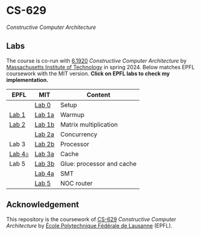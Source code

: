 # CS-629

*Constructive Computer Architecture*

## Labs

The course is co-run with [6.1920](https://canvas.mit.edu/courses/25337) *Constructive Computer Architecture* by [Massachusetts Institute of Technology](https://www.mit.edu/) in spring 2024. Below matches EPFL coursework with the MIT version. **Click on EPFL labs to check my implementation.**


| EPFL | MIT | Content |
| ---  | --- | ---     |
|| [Lab 0](https://github.com/6192-sp24/lab0) | Setup |
| [Lab 1](https://github.com/YconquestY/cs-629/tree/lab1) | [Lab 1a](https://github.com/6192-sp24/lab1_a) | Warmup |
| [Lab 2](https://github.com/YconquestY/cs-629/tree/lab2) | [Lab 1b](https://github.com/6192-sp24/lab1_b) | Matrix multiplication |
|| [Lab 2a](https://github.com/6192-sp24/lab2_a) | Concurrency |
| Lab 3 | [Lab 2b](https://github.com/6192-sp24/lab2_b) | Processor |
| [Lab 4<font color="gray">a</font>](https://github.com/YconquestY/cs-629/tree/lab4) | [Lab 3a](https://github.com/6192-sp24/lab3_a) | Cache |
| Lab 5 | [Lab 3b](https://github.com/6192-sp24/lab3_b) | Glue: processor and cache |
|| [Lab 4a](https://github.com/6192-sp24/lab4_a) | SMT |
|| [Lab 5](https://github.com/6192-sp24/lab5) | NOC router |

## Acknowledgement

This repository is the coursework of [CS-629](https://edu.epfl.ch/coursebook/en/constructive-computer-architecture-CS-629) *Constructive Computer Architecture* by [École Polytechnique Fédérale de Lausanne](https://www.epfl.ch) (EPFL).
